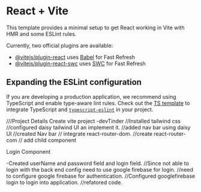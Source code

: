 # React + Vite

This template provides a minimal setup to get React working in Vite with HMR and some ESLint rules.

Currently, two official plugins are available:

- [@vitejs/plugin-react](https://github.com/vitejs/vite-plugin-react/blob/main/packages/plugin-react/README.md) uses [Babel](https://babeljs.io/) for Fast Refresh
- [@vitejs/plugin-react-swc](https://github.com/vitejs/vite-plugin-react-swc) uses [SWC](https://swc.rs/) for Fast Refresh

## Expanding the ESLint configuration

If you are developing a production application, we recommend using TypeScript and enable type-aware lint rules. Check out the [TS template](https://github.com/vitejs/vite/tree/main/packages/create-vite/template-react-ts) to integrate TypeScript and [`typescript-eslint`](https://typescript-eslint.io) in your project.


///Project Details
Create vite project -devTinder
//Installed tailwind css
//configured daisy tailwind UI an implement it.
//added nav bar using daisy UI
//created Nav bar
// integrate react-router-dom.
//create react-router-com
// add child component 


Login Component

-Created userName and password field and login field.
//Since not able to login with the back end config need to use google firebase for login.
//need to configure google firebase for authentication.
//Configured googlefirebase login to login into application.
//refatored code.



